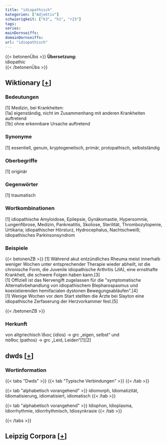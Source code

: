 ```yaml
---
title: "idiopathisch"
kategorien: ["Adjektiv"]
schwierigkeit: ["k3", "h1", "r23"]
tags:
series:
mainDornseiffs:
domainDornseiffs:
url: "idiopathisch"
---
```


{{< betonenÜbs >}}
**Übersetzung:**  
idiopathic  
{{< /betonenÜbs >}}

## Wiktionary [[+](https://de.wiktionary.org/wiki/idiopathisch)]

### Bedeutungen
[1] Medizin, bei Krankheiten:  
[1a] eigenständig, nicht im Zusammenhang mit anderen Krankheiten auftretend  
[1b] ohne erkennbare Ursache auftretend  

### Synonyme
[1] essentiell, genuin, kryptogenetisch, primär, protopathisch, selbstständig  

### Oberbegriffe
[1] originär  

### Gegenwörter
[1] traumatisch  

### Wortkombinationen
[1] idiopathische Amyloidose, Epilepsie, Gynäkomastie, Hypersomnie, Lungenfibrose, Medizin, Pankreatitis, Skoliose, Sterilität, Thrombozytopenie, Urtikaria; idiopathischer Hörsturz, Hydrocephalus, Nachtschweiß; idiopathisches Parkinsonsyndrom  

### Beispiele
{{< betonenZB >}}
[1] Während akut entzündliches Rheuma meist innerhalb weniger Wochen unter entsprechender Therapie wieder abheilt, ist die chronische Form, die Juvenile idiopathische Arthritis (JIA), eine ernsthafte Krankheit, die schwere Folgen haben kann.[3]  
[1] Offiziell ist das Nervengift zugelassen für die "symptomatische Alternativbehandlung von idiopathischem Blepharospasmus und koexistierenden hemifacialen dystonen Bewegungsabläufen".[4]  
[1] Wenige Wochen vor dem Start stellten die Ärzte bei Slayton eine idiopathische Zerfaserung der Herzvorkammer fest.[5]  

{{< /betonenZB >}}
### Herkunft
von altgriechisch ἴδιος (idios) → grc „eigen, selbst“ und πάθος (pathos) → grc „Leid, Leiden“[1][2]  



## dwds [[+](https://www.dwds.de/wb/idiopathisch)]

### Wortinformation
{{< tabs "Dwds" >}}
{{< tab "Typische Verbindungen" >}}
{{< /tab >}}

{{< tab "alphabetisch vorangehend" >}}
idiomorph, Idiomatizität, Idiomatisierung, idiomatisiert, idiomatisch
{{< /tab >}}

{{< tab "alphabetisch vorangehend" >}}
Idiophon, Idioplasma, Idiorrhythmie, idiorrhythmisch, Idiosynkrasie
{{< /tab >}}

{{< /tabs >}}

## Leipzig Corpora [[+](https://corpora.uni-leipzig.de/en/res?word=idiopathisch&corpusId=deu_newscrawl-public_2018)]

